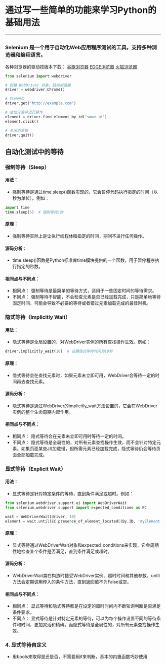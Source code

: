 # 通过写一些简单的功能来学习Python的基础用法
---


##
### Selenium 是一个用于自动化Web应用程序测试的工具，支持多种浏览器和编程语言。    
各种浏览器的驱动按版本下载：
[谷歌浏览器](https://registry.npmmirror.com/binary.html?path=chromedriver/)
[EDGE浏览器](https://registry.npmmirror.com/binary.html?path=edgedriver/)
[火狐浏览器](https://registry.npmmirror.com/binary.html?path=geckodriver/)  
```python
from selenium import webdriver

# 创建 WebDriver 对象，启动浏览器
driver = webdriver.Chrome()

# 打开网页
driver.get("http://example.com")

# 定位元素并进行操作
element = driver.find_element_by_id("some-id")
element.click()

# 关闭浏览器
driver.quit()
```


## 自动化测试中的等待

### 强制等待（Sleep）
#### 用法：
- 强制等待是通过time.sleep()函数实现的，它会暂停代码执行指定的时间（以秒为单位）。例如：

```python
import time
time.sleep(5)  # 强制等待5秒
```
#### 原理：
- 强制等待实际上是让执行线程休眠指定的时间，期间不进行任何操作。

#### 源码分析：
- time.sleep()函数是Python标准库time模块提供的一个函数，用于暂停程序执行指定的秒数。

#### 相同点与不同点：

- 相同点： 强制等待是最简单的等待方式，适用于一些固定时间的等待需求。
- 不同点： 强制等待不智能，不会检查元素是否已经加载完成，只是简单地等待固定时间，可能会导致不必要的等待或者错过元素加载完成的最佳时机。




### 隐式等待（Implicitly Wait）
#### 用法：
- 隐式等待是全局设置的，对WebDriver实例的所有查找操作生效。例如：

```python
driver.implicitly_wait(10)  # 设置隐式等待时间为10秒
```
#### 原理：
- 隐式等待会在查找元素时，如果元素未立即可用，WebDriver会等待一定的时间再去查找元素。

#### 源码分析：
- 隐式等待是通过WebDriver的implicitly_wait方法设置的，它会在WebDriver实例的整个生命周期内起作用。

#### 相同点与不同点：

- 相同点： 隐式等待会在元素未立即可用时等待一定的时间。
- 不同点： 隐式等待是全局性的，对所有元素查找操作生效，而不会针对特定元素。如果页面某些JS加载慢，但所需元素已经加载完成，隐式等待仍会等待页面全部加载完成。




### 显式等待（Explicit Wait）
#### 用法：
- 显式等待是针对特定条件的等待，直到条件满足或超时。例如：

```python
from selenium.webdriver.support.ui import WebDriverWait
from selenium.webdriver.support import expected_conditions as EC

wait = WebDriverWait(driver, 10)
element = wait.until(EC.presence_of_element_located((By.ID, 'myElement')))
```
#### 原理：
- 显式等待通过WebDriverWait对象和expected_conditions来实现，它会周期性地检查某个条件是否满足，直到条件满足或超时。

#### 源码分析：
- WebDriverWait类在构造时接受WebDriver实例、超时时间和其他参数，until方法会定期调用传入的条件方法，直到返回值不为False或空。

#### 相同点与不同点：

- 相同点： 显式等待和隐式等待都是在设定的超时时间内不断轮询判断是否满足条件要求。
- 不同点： 显式等待是针对特定元素的等待，可以为每个操作设置不同的等待条件和时间，更加灵活和精确。而隐式等待是全局性的，对所有元素查找操作生效。



### 4. 显式等待自定义
- 用bools来取得是还是否，不需要用if来判断，基本的内置函数巧妙使用




